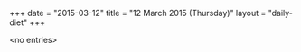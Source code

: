 +++
date = "2015-03-12"
title = "12 March 2015 (Thursday)"
layout = "daily-diet"
+++

<p>&lt;no entries&gt;</p>